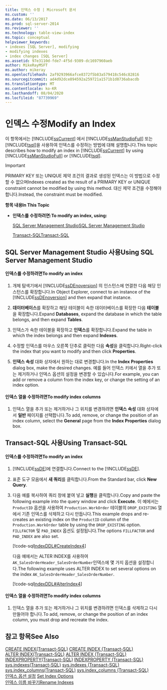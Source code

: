 ```yaml
---
title: 인덱스 수정 | Microsoft 문서
ms.custom: ''
ms.date: 06/13/2017
ms.prod: sql-server-2014
ms.reviewer: ''
ms.technology: table-view-index
ms.topic: conceptual
helpviewer_keywords:
- indexes [SQL Server], modifying
- modifying indexes
- index changes [SQL Server]
ms.assetid: 97e3110d-fde7-4f5d-9309-dc1697960aeb
author: MikeRayMSFT
ms.author: mikeray
ms.openlocfilehash: 2af9293966afce8372f5b83a579418c546c82816
ms.sourcegitcommit: ad4d92dce894592a259721a1571b1d8736abacdb
ms.translationtype: MT
ms.contentlocale: ko-KR
ms.lasthandoff: 08/04/2020
ms.locfileid: "87739969"
---
```

# <a name="modify-an-index"></a><span data-ttu-id="de5a6-102">인덱스 수정</span><span class="sxs-lookup"><span data-stu-id="de5a6-102">Modify an Index</span></span>
  <span data-ttu-id="de5a6-103">이 항목에서는 [!INCLUDE[ssCurrent](../../includes/sscurrent-md.md)] 에서 [!INCLUDE[ssManStudioFull](../../includes/ssmanstudiofull-md.md)] 또는 [!INCLUDE[tsql](../../includes/tsql-md.md)]을 사용하여 인덱스를 수정하는 방법에 대해 설명합니다.</span><span class="sxs-lookup"><span data-stu-id="de5a6-103">This topic describes how to modify an index in [!INCLUDE[ssCurrent](../../includes/sscurrent-md.md)] by using [!INCLUDE[ssManStudioFull](../../includes/ssmanstudiofull-md.md)] or [!INCLUDE[tsql](../../includes/tsql-md.md)].</span></span>  
  
> [!IMPORTANT]  
>  <span data-ttu-id="de5a6-104">PRIMARY KEY 또는 UNIQUE 제약 조건의 결과로 생성된 인덱스는 이 방법으로 수정할 수 없으며</span><span class="sxs-lookup"><span data-stu-id="de5a6-104">Indexes created as the result of a PRIMARY KEY or UNIQUE constraint cannot be modified by using this method.</span></span> <span data-ttu-id="de5a6-105">대신 제약 조건을 수정해야 합니다.</span><span class="sxs-lookup"><span data-stu-id="de5a6-105">Instead, the constraint must be modified.</span></span>  
  
 <span data-ttu-id="de5a6-106">**항목 내용**</span><span class="sxs-lookup"><span data-stu-id="de5a6-106">**In This Topic**</span></span>  
  
-   <span data-ttu-id="de5a6-107">**인덱스를 수정하려면:**</span><span class="sxs-lookup"><span data-stu-id="de5a6-107">**To modify an index, using:**</span></span>  
  
     [<span data-ttu-id="de5a6-108">SQL Server Management Studio</span><span class="sxs-lookup"><span data-stu-id="de5a6-108">SQL Server Management Studio</span></span>](#SSMSProcedure)  
  
     [<span data-ttu-id="de5a6-109">Transact-SQL</span><span class="sxs-lookup"><span data-stu-id="de5a6-109">Transact-SQL</span></span>](#TsqlProcedure)  
  
##  <a name="using-sql-server-management-studio"></a><a name="SSMSProcedure"></a> <span data-ttu-id="de5a6-110">SQL Server Management Studio 사용</span><span class="sxs-lookup"><span data-stu-id="de5a6-110">Using SQL Server Management Studio</span></span>  
  
#### <a name="to-modify-an-index"></a><span data-ttu-id="de5a6-111">인덱스를 수정하려면</span><span class="sxs-lookup"><span data-stu-id="de5a6-111">To modify an index</span></span>  
  
1.  <span data-ttu-id="de5a6-112">개체 탐색기에서 [!INCLUDE[ssDEnoversion](../../includes/ssdenoversion-md.md)] 의 인스턴스에 연결한 다음 해당 인스턴스를 확장합니다.</span><span class="sxs-lookup"><span data-stu-id="de5a6-112">In Object Explorer, connect to an instance of the [!INCLUDE[ssDEnoversion](../../includes/ssdenoversion-md.md)] and then expand that instance.</span></span>  
  
2.  <span data-ttu-id="de5a6-113">**데이터베이스**를 확장하고 해당 테이블이 속한 데이터베이스를 확장한 다음 **테이블**을 확장합니다.</span><span class="sxs-lookup"><span data-stu-id="de5a6-113">Expand **Databases**, expand the database in which the table belongs, and then expand **Tables**.</span></span>  
  
3.  <span data-ttu-id="de5a6-114">인덱스가 속한 테이블을 확장하고 **인덱스**를 확장합니다.</span><span class="sxs-lookup"><span data-stu-id="de5a6-114">Expand the table in which the index belongs and then expand **Indexes**.</span></span>  
  
4.  <span data-ttu-id="de5a6-115">수정할 인덱스를 마우스 오른쪽 단추로 클릭한 다음 **속성**을 클릭합니다.</span><span class="sxs-lookup"><span data-stu-id="de5a6-115">Right-click the index that you want to modify and then click **Properties**.</span></span>  
  
5.  <span data-ttu-id="de5a6-116">**인덱스 속성** 대화 상자에서 원하는 대로 변경합니다.</span><span class="sxs-lookup"><span data-stu-id="de5a6-116">In the **Index Properties** dialog box, make the desired changes.</span></span> <span data-ttu-id="de5a6-117">예를 들어 인덱스 키에서 열을 추가 또는 제거하거나 인덱스 옵션의 설정을 변경할 수 있습니다.</span><span class="sxs-lookup"><span data-stu-id="de5a6-117">For example, you can add or remove a column from the index key, or change the setting of an index option.</span></span>  
  
#### <a name="to-modify-index-columns"></a><span data-ttu-id="de5a6-118">인덱스 열을 수정하려면</span><span class="sxs-lookup"><span data-stu-id="de5a6-118">To modify index columns</span></span>  
  
1.  <span data-ttu-id="de5a6-119">인덱스 열을 추가 또는 제거하거나 그 위치를 변경하려면 **인덱스 속성** 대화 상자에서 **일반** 페이지를 선택합니다.</span><span class="sxs-lookup"><span data-stu-id="de5a6-119">To add, remove, or change the position of an index column, select the **General** page from the **Index Properties** dialog box.</span></span>  
  
##  <a name="using-transact-sql"></a><a name="TsqlProcedure"></a> <span data-ttu-id="de5a6-120">Transact-SQL 사용</span><span class="sxs-lookup"><span data-stu-id="de5a6-120">Using Transact-SQL</span></span>  
  
#### <a name="to-modify-an-index"></a><span data-ttu-id="de5a6-121">인덱스를 수정하려면</span><span class="sxs-lookup"><span data-stu-id="de5a6-121">To modify an index</span></span>  
  
1.  <span data-ttu-id="de5a6-122">[!INCLUDE[ssDE](../../includes/ssde-md.md)]에 연결합니다.</span><span class="sxs-lookup"><span data-stu-id="de5a6-122">Connect to the [!INCLUDE[ssDE](../../includes/ssde-md.md)].</span></span>  
  
2.  <span data-ttu-id="de5a6-123">표준 도구 모음에서 **새 쿼리**를 클릭합니다.</span><span class="sxs-lookup"><span data-stu-id="de5a6-123">From the Standard bar, click **New Query**.</span></span>  
  
3.  <span data-ttu-id="de5a6-124">다음 예를 복사하여 쿼리 창에 붙여 넣고 **실행**을 클릭합니다.</span><span class="sxs-lookup"><span data-stu-id="de5a6-124">Copy and paste the following example into the query window and click **Execute**.</span></span> <span data-ttu-id="de5a6-125">이 예에서는 `ProductID` 옵션을 사용하여 `Production.WorkOrder` 테이블의 `DROP_EXISTING` 열에서 기존 인덱스를 삭제하고 다시 만듭니다.</span><span class="sxs-lookup"><span data-stu-id="de5a6-125">This example drops and re-creates an existing index on the `ProductID` column of the `Production.WorkOrder` table by using the `DROP_EXISTING` option.</span></span> <span data-ttu-id="de5a6-126">`FILLFACTOR` 및 `PAD_INDEX` 옵션도 설정됩니다.</span><span class="sxs-lookup"><span data-stu-id="de5a6-126">The options `FILLFACTOR` and `PAD_INDEX` are also set.</span></span>  
  
     [!code-sql[IndexDDL#CreateIndex4](../../snippets/tsql/SQL14/tsql/indexddl/transact-sql/createindex.sql#createindex4)]  
  
     <span data-ttu-id="de5a6-127">다음 예에서는 ALTER INDEX를 사용하여 `AK_SalesOrderHeader_SalesOrderNumber`인덱스에 몇 가지 옵션을 설정합니다.</span><span class="sxs-lookup"><span data-stu-id="de5a6-127">The following example uses ALTER INDEX to set several options on the index `AK_SalesOrderHeader_SalesOrderNumber`.</span></span>  
  
     [!code-sql[IndexDDL#AlterIndex4](../../snippets/tsql/SQL14/tsql/indexddl/transact-sql/alterindex.sql#alterindex4)]  
  
#### <a name="to-modify-index-columns"></a><span data-ttu-id="de5a6-128">인덱스 열을 수정하려면</span><span class="sxs-lookup"><span data-stu-id="de5a6-128">To modify index columns</span></span>  
  
1.  <span data-ttu-id="de5a6-129">인덱스 열을 추가 또는 제거하거나 그 위치를 변경하려면 인덱스를 삭제하고 다시 만들어야 합니다.</span><span class="sxs-lookup"><span data-stu-id="de5a6-129">To add, remove, or change the position of an index column, you must drop and recreate the index.</span></span>  
  
## <a name="see-also"></a><span data-ttu-id="de5a6-130">참고 항목</span><span class="sxs-lookup"><span data-stu-id="de5a6-130">See Also</span></span>  
 <span data-ttu-id="de5a6-131">[CREATE INDEX&#40;Transact-SQL&#41;](/sql/t-sql/statements/create-index-transact-sql) </span><span class="sxs-lookup"><span data-stu-id="de5a6-131">[CREATE INDEX &#40;Transact-SQL&#41;](/sql/t-sql/statements/create-index-transact-sql) </span></span>  
 <span data-ttu-id="de5a6-132">[ALTER INDEX&#40;Transact-SQL&#41;](/sql/t-sql/statements/alter-index-transact-sql) </span><span class="sxs-lookup"><span data-stu-id="de5a6-132">[ALTER INDEX &#40;Transact-SQL&#41;](/sql/t-sql/statements/alter-index-transact-sql) </span></span>  
 <span data-ttu-id="de5a6-133">[INDEXPROPERTY&#40;Transact-SQL&#41;](/sql/t-sql/functions/indexproperty-transact-sql) </span><span class="sxs-lookup"><span data-stu-id="de5a6-133">[INDEXPROPERTY &#40;Transact-SQL&#41;](/sql/t-sql/functions/indexproperty-transact-sql) </span></span>  
 <span data-ttu-id="de5a6-134">[sys.indexes&#40;Transact-SQL&#41;](/sql/relational-databases/system-catalog-views/sys-indexes-transact-sql) </span><span class="sxs-lookup"><span data-stu-id="de5a6-134">[sys.indexes &#40;Transact-SQL&#41;](/sql/relational-databases/system-catalog-views/sys-indexes-transact-sql) </span></span>  
 <span data-ttu-id="de5a6-135">[sys.index_columns&#40;Transact-SQL&#41;](/sql/relational-databases/system-catalog-views/sys-index-columns-transact-sql) </span><span class="sxs-lookup"><span data-stu-id="de5a6-135">[sys.index_columns &#40;Transact-SQL&#41;](/sql/relational-databases/system-catalog-views/sys-index-columns-transact-sql) </span></span>  
 <span data-ttu-id="de5a6-136">[인덱스 옵션 설정](set-index-options.md) </span><span class="sxs-lookup"><span data-stu-id="de5a6-136">[Set Index Options](set-index-options.md) </span></span>  
 [<span data-ttu-id="de5a6-137">인덱스 이름 바꾸기</span><span class="sxs-lookup"><span data-stu-id="de5a6-137">Rename Indexes</span></span>](indexes.md)  
  
  
